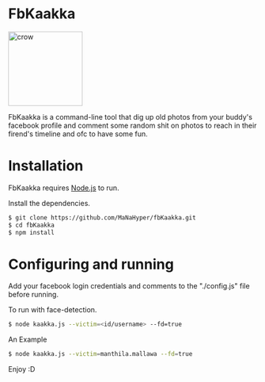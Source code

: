 # FbKaakka

<img src="https://image.flaticon.com/icons/png/512/92/92031.png" alt="crow" width="150" height="150" />

FbKaakka is a command-line tool that dig up old photos from your buddy's facebook profile and comment some random shit on photos to reach 
in their firend's timeline and ofc to have some fun.

# Installation

FbKaakka requires [Node.js](https://nodejs.org/en/download/) to run.

Install the dependencies.

```sh
$ git clone https://github.com/MaNaHyper/fbKaakka.git
$ cd fbKaakka
$ npm install
```
# Configuring and running

Add your facebook login credentials and comments to the "./config.js" file before running.

To run with face-detection.
```sh
$ node kaakka.js --victim=<id/username> --fd=true
```

An Example
```sh
$ node kaakka.js --victim=manthila.mallawa --fd=true
```
Enjoy :D
